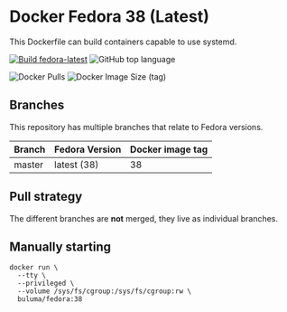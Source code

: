 Docker Fedora 38 (Latest)
=====================

This Dockerfile can build containers capable to use systemd.

[![Build fedora-latest](https://github.com/buluma/fedora/actions/workflows/fedora-38.yml/badge.svg?branch=main)](https://github.com/buluma/fedora/actions/workflows/fedora-38.yml)
![GitHub top language](https://img.shields.io/github/languages/top/buluma/fedora)

![Docker Pulls](https://img.shields.io/docker/pulls/buluma/fedora?label=pulls&logo=docker&logoColor=white)
![Docker Image Size (tag)](https://img.shields.io/docker/image-size/buluma/fedora/latest?logo=docker&logoColor=white&label=latest)

Branches
--------

This repository has multiple branches that relate to Fedora versions.

|Branch |Fedora Version|Docker image tag|
|-------|--------------|----------------|
|master |latest (38)   |38              |

Pull strategy
-------------

The different branches are **not** merged, they live as individual branches.

Manually starting
-----------------

```
docker run \
  --tty \
  --privileged \
  --volume /sys/fs/cgroup:/sys/fs/cgroup:rw \
  buluma/fedora:38
```
